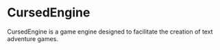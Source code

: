 # CursedEngine
CursedEngine is a game engine designed to facilitate the creation of text adventure games.
